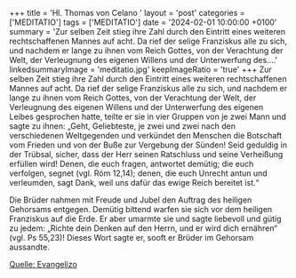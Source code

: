 +++
title = 'Hl. Thomas von Celano  '
layout = 'post'
categories = ['MEDITATIO']
tags = ['MEDITATIO']
date = '2024-02-01 10:00:00 +0100'
summary = 'Zur selben Zeit stieg ihre Zahl durch den Eintritt eines weiteren rechtschaffenen Mannes auf acht. Da rief der selige Franziskus alle zu sich, und nachdem er lange zu ihnen vom Reich Gottes, von der Verachtung der Welt, der Verleugnung des eigenen Willens und der Unterwerfung des....'
linkedsummaryImage = 'meditatio.jpg'
keepImageRatio = 'true'
+++
Zur selben Zeit stieg ihre Zahl durch den Eintritt eines weiteren rechtschaffenen Mannes auf acht. Da rief der selige Franziskus alle zu sich, und nachdem er lange zu ihnen vom Reich Gottes, von der Verachtung der Welt, der Verleugnung des eigenen Willens und der Unterwerfung des eigenen Leibes gesprochen hatte, teilte er sie in vier Gruppen von je zwei Mann und sagte zu ihnen: „Geht, Geliebteste, je zwei und zwei nach den verschiedenen Weltgegenden und verkündet den Menschen die Botschaft vom Frieden und von der Buße zur Vergebung der Sünden! Seid geduldig in der Trübsal, sicher, dass der Herr seinen Ratschluss und seine Verheißung erfüllen wird! Denen, die euch fragen, antwortet demütig; die euch verfolgen, segnet (vgl.<!--more--> Röm 12,14); denen, die euch Unrecht antun und verleumden, sagt Dank, weil uns dafür das ewige Reich bereitet ist.“ 

Die Brüder nahmen mit Freude und Jubel den Auftrag des heiligen Gehorsams entgegen. Demütig bittend warfen sie sich vor dem heiligen Franziskus auf die Erde. Er aber umarmte sie und sagte liebevoll und gütig zu jedem: „Richte dein Denken auf den Herrn, und er wird dich ernähren“ (vgl. Ps 55,23)! Dieses Wort sagte er, sooft er Brüder im Gehorsam aussandte. 



[Quelle: Evangelizo](https://evangeliumtagfuertag.org/DE/gospel)
